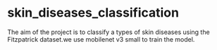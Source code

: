 # skin_diseases_classification
The aim of the project is to classify a types of skin diseases using the Fitzpatrick dataset.we use mobilenet v3 small to train the model.

